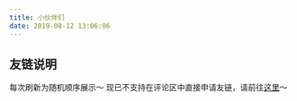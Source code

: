 ```yaml
---
title: 小伙伴们
date: 2019-08-12 13:06:06
---
```


## 友链说明
每次刷新为随机顺序展示～
现已不支持在评论区中直接申请友链，请前往[这里](https://github.com/TNXG/blog/#friends)～